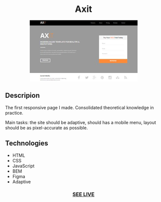 <h1 align="center">Axit</h1>

<div align="center"><img src="/images/readme.jpg"/></div>

<h2>Descripion</h2>
The first responsive page I made. Consolidated theoretical
knowledge in practice.

Main tasks: the site should be
adaptive, should has a mobile menu, 
layout should be
as pixel-accurate as possible.

<h2>Technologies</h2>

+ HTML
+ CSS
+ JavaScript
+ BEM 
+ Figma 
+ Adaptive

<h3 align="center"><a href="https://drozdovdenys.github.io/axit/">SEE LIVE</a></h3>
